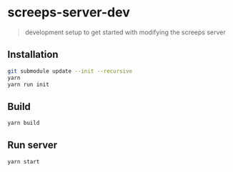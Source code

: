 # screeps-server-dev
> development setup to get started with modifying the screeps server

## Installation
```bash
git submodule update --init --recursive
yarn
yarn run init
```

## Build
```bash
yarn build
```

## Run server
```bash
yarn start
```
